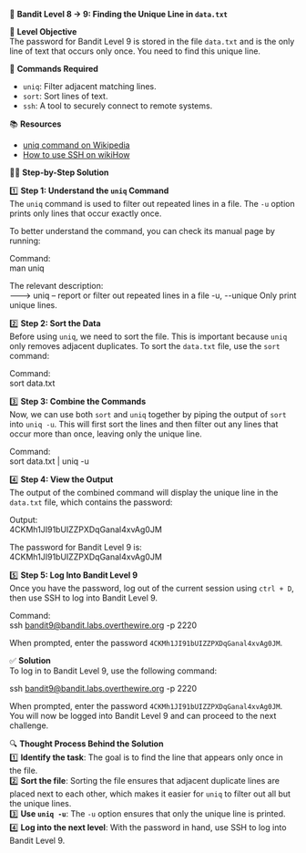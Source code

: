 🏁 **Bandit Level 8 -> 9: Finding the Unique Line in `data.txt`**

🎯 **Level Objective**  
The password for Bandit Level 9 is stored in the file `data.txt` and is the only line of text that occurs only once. You need to find this unique line.

🔧 **Commands Required**

- `uniq`: Filter adjacent matching lines.
- `sort`: Sort lines of text.
- `ssh`: A tool to securely connect to remote systems.

📚 **Resources**

- [uniq command on Wikipedia](https://en.wikipedia.org/wiki/Uniq)
- [How to use SSH on wikiHow](https://www.wikihow.com/Use-SSH)

🧑‍💻 **Step-by-Step Solution**

1️⃣ **Step 1: Understand the `uniq` Command**  
The `uniq` command is used to filter out repeated lines in a file. The `-u` option prints only lines that occur exactly once.

To better understand the command, you can check its manual page by running:

Command:  
man uniq

The relevant description:  
---> uniq – report or filter out repeated lines in a file
-u, --unique Only print unique lines.

2️⃣ **Step 2: Sort the Data**  
Before using `uniq`, we need to sort the file. This is important because `uniq` only removes adjacent duplicates. To sort the `data.txt` file, use the `sort` command:

Command:  
sort data.txt

3️⃣ **Step 3: Combine the Commands**  
Now, we can use both `sort` and `uniq` together by piping the output of `sort` into `uniq -u`. This will first sort the lines and then filter out any lines that occur more than once, leaving only the unique line.

Command:  
sort data.txt | uniq -u

4️⃣ **Step 4: View the Output**  
The output of the combined command will display the unique line in the `data.txt` file, which contains the password:

Output:  
4CKMh1JI91bUIZZPXDqGanal4xvAg0JM

The password for Bandit Level 9 is:  
4CKMh1JI91bUIZZPXDqGanal4xvAg0JM

5️⃣ **Step 5: Log Into Bandit Level 9**  
Once you have the password, log out of the current session using `ctrl + D`, then use SSH to log into Bandit Level 9.

Command:  
ssh bandit9@bandit.labs.overthewire.org -p 2220

When prompted, enter the password `4CKMh1JI91bUIZZPXDqGanal4xvAg0JM`.

✅ **Solution**  
To log in to Bandit Level 9, use the following command:

ssh bandit9@bandit.labs.overthewire.org -p 2220

When prompted, enter the password `4CKMh1JI91bUIZZPXDqGanal4xvAg0JM`. You will now be logged into Bandit Level 9 and can proceed to the next challenge.

🔍 **Thought Process Behind the Solution**  
1️⃣ **Identify the task**: The goal is to find the line that appears only once in the file.  
2️⃣ **Sort the file**: Sorting the file ensures that adjacent duplicate lines are placed next to each other, which makes it easier for `uniq` to filter out all but the unique lines.  
3️⃣ **Use `uniq -u`**: The `-u` option ensures that only the unique line is printed.  
4️⃣ **Log into the next level**: With the password in hand, use SSH to log into Bandit Level 9.
